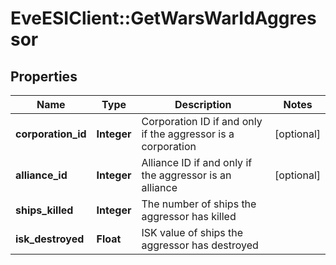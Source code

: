# EveESIClient::GetWarsWarIdAggressor

## Properties
Name | Type | Description | Notes
------------ | ------------- | ------------- | -------------
**corporation_id** | **Integer** | Corporation ID if and only if the aggressor is a corporation | [optional] 
**alliance_id** | **Integer** | Alliance ID if and only if the aggressor is an alliance | [optional] 
**ships_killed** | **Integer** | The number of ships the aggressor has killed | 
**isk_destroyed** | **Float** | ISK value of ships the aggressor has destroyed | 


